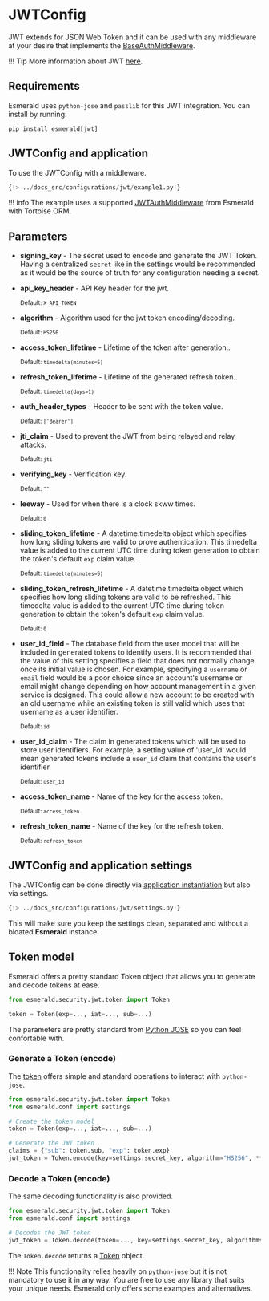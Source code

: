 # JWTConfig

JWT extends for JSON Web Token and it can be used with any middleware at your desire that implements the
[BaseAuthMiddleware](../middleware/middleware.md#baseauthmiddleware).

!!! Tip
    More information about JWT
    <a href="https://jwt.io/introduction" target='_blank'>here</a>.

## Requirements

Esmerald uses `python-jose` and `passlib` for this JWT integration. You can install by running:

```shell
pip install esmerald[jwt]
```

## JWTConfig and application

To use the JWTConfig with a middleware.

```python hl_lines="11 13"
{!> ../docs_src/configurations/jwt/example1.py!}
```

!!! info
    The example uses a supported [JWTAuthMiddleware](../databases/tortoise/middleware.md#jwtauthmiddleware)
    from Esmerald with Tortoise ORM.

## Parameters

* **signing_key** - The secret used to encode and generate the JWT Token. Having a centralized `secret` like in the
settings would be recommended as it would be the source of truth for any configuration needing a secret.

* **api_key_header** - API Key header for the jwt.

    <sup>Default: `X_API_TOKEN`</sup>

* **algorithm** - Algorithm used for the jwt token encoding/decoding.

    <sup>Default: `HS256`</sup>

* **access_token_lifetime** - Lifetime of the token after generation..

    <sup>Default: `timedelta(minutes=5)`</sup>

* **refresh_token_lifetime** - Lifetime of the generated refresh token..

    <sup>Default: `timedelta(days=1)`</sup>

* **auth_header_types** - Header to be sent with the token value.

    <sup>Default: `['Bearer']`</sup>

* **jti_claim** - Used to prevent the JWT from being relayed and relay attacks.

    <sup>Default: `jti`</sup>

* **verifying_key** - Verification key.

    <sup>Default: `""`</sup>

* **leeway** - Used for when there is a clock skww times.

    <sup>Default: `0`</sup>

* **sliding_token_lifetime** - A datetime.timedelta object which specifies how long sliding tokens are valid to prove
authentication. This timedelta value is added to the current UTC time during token generation to obtain the
token's default `exp` claim value.

    <sup>Default: `timedelta(minutes=5)`</sup>

* **sliding_token_refresh_lifetime** - A datetime.timedelta object which specifies how long sliding tokens are valid
to be refreshed. This timedelta value is added to the current UTC time during token generation to obtain the token's
default `exp` claim value.

    <sup>Default: `0`</sup>

* **user_id_field** - The database field from the user model that will be included in generated tokens to identify
users. It is recommended that the value of this setting specifies a field that does not normally change once its initial
value is chosen. For example, specifying a `username` or `email` field would be a poor choice since an account's
username or email might change depending on how account management in a given service is designed. This could allow a
new account to be created with an old username while an existing token is still valid which uses that username as a
user identifier.

    <sup>Default: `id`</sup>

* **user_id_claim** - The claim in generated tokens which will be used to store user identifiers. For example, a setting
value of 'user_id' would mean generated tokens include a `user_id` claim that contains the user's identifier.

    <sup>Default: `user_id`</sup>

* **access_token_name** - Name of the key for the access token.

    <sup>Default: `access_token`</sup>

* **refresh_token_name** - Name of the key for the refresh token.

    <sup>Default: `refresh_token`</sup>

## JWTConfig and application settings

The JWTConfig can be done directly via [application instantiation](#jwtconfig-and-application) but also via settings.

```python
{!> ../docs_src/configurations/jwt/settings.py!}
```

This will make sure you keep the settings clean, separated and without a bloated **Esmerald** instance.

## Token model

Esmerald offers a pretty standard Token object that allows you to generate and decode tokens at ease.

```python
from esmerald.security.jwt.token import Token

token = Token(exp=..., iat=..., sub=...)
```

The parameters are pretty standard from
<a href="https://python-jose.readthedocs.io/en/latest/" target='_blank'>Python JOSE</a> so you can feel
confortable with.

### Generate a Token (encode)

The [token](#token-model) offers simple and standard operations to interact with `python-jose`.

```python
from esmerald.security.jwt.token import Token
from esmerald.conf import settings

# Create the token model
token = Token(exp=..., iat=..., sub=...)

# Generate the JWT token
claims = {"sub": token.sub, "exp": token.exp}
jwt_token = Token.encode(key=settings.secret_key, algorithm="HS256", **claims)
```

### Decode a Token (encode)

The same decoding functionality is also provided.

```python
from esmerald.security.jwt.token import Token
from esmerald.conf import settings

# Decodes the JWT token
jwt_token = Token.decode(token=..., key=settings.secret_key, algorithms=["HS256"])
```

The `Token.decode` returns a [Token](#token-model) object.

!!! Note
    This functionality relies heavily on `python-jose` but it is not mandatory to use it in any way.
    You are free to use any library that suits your unique needs. Esmerald only offers some examples and alternatives.
